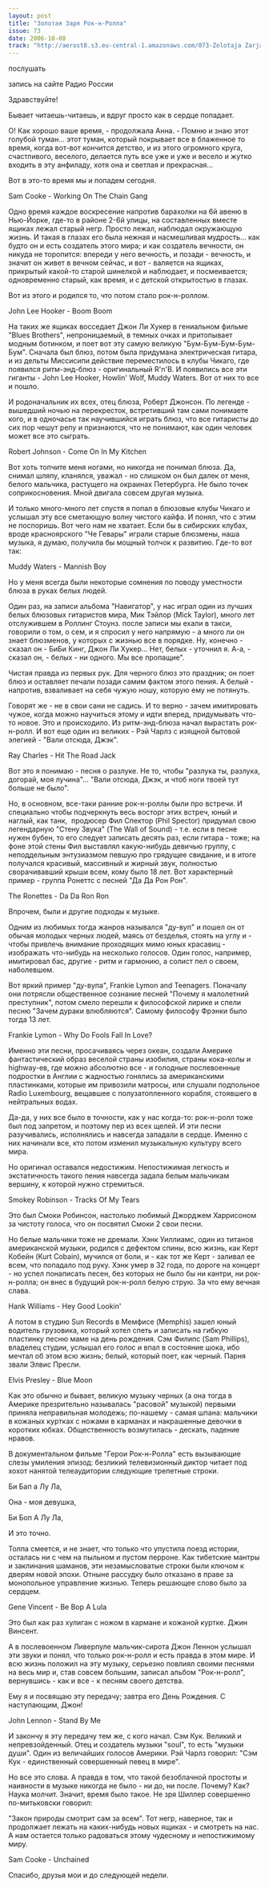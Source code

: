 ```yaml
---
layout: post
title: "Золотая Заря Рок-н-Ролла"
issue: 73
date: 2006-10-08
track: "http://aerost8.s3.eu-central-1.amazonaws.com/073-Zolotaja Zarja Rok-n-Rolla.mp3"
---
```


послушать

запись на сайте Радио России

Здравствуйте!

Бывает читаешь-читаешь, и вдруг просто как в сердце попадает.

О! Как хорошо ваше время, - продолжала Анна. - Помню и знаю этот голубой туман... этот туман, который покрывает все в блаженное то время, когда вот-вот кончится детство, и из этого огромного круга, счастливого, веселого, делается путь все уже и уже и весело и жутко входить в эту анфиладу, хотя она и светлая и прекрасная...

Вот в это-то время мы и попадем сегодня.

Sam Cooke - Working On The Chain Gang

Одно время каждое воскресение напротив барахолки на 6й авеню в Нью-Йорке, где-то в районе 2-6й улицы, на составленных вместе ящиках лежал старый негр. Просто лежал, наблюдал окружающую жизнь. И такая в глазах его была нежная и насмешливая мудрость... как будто он и есть создатель этого мира; и как создатель вечности, он никуда не торопится: впереди у него вечность, и позади - вечность, и значит он живет в вечном сейчас, и вот - валяется на ящиках, прикрытый какой-то старой шинелкой и наблюдает, и посмеивается; одновременно старый, как время, и с детской открытостью в глазах.

Вот из этого и родился то, что потом стало рок-н-роллом.

John Lee Hooker - Boom Boom

На таких же ящиках восседает Джон Ли Хукер в гениальном фильме "Blues Brothers", непроницаемый, в темных очках и притопывает модным ботинком, и поет вот эту самую великую "Бум-Бум-Бум-Бум-Бум". Сначала был блюз, потом была придумана электрическая гитара, и из дельты Миссисипи действие переместилось в клубы Чикаго, где появился ритм-энд-блюз - оригинальный R'n'B. И появились все эти гиганты - John Lee Hooker, Howlin' Wolf, Muddy Waters. Вот от них то все и пошло.

И родоначальник их всех, отец блюза, Роберт Джонсон. По легенде - вышедший ночью на перекресток, встретивший там сами понимаете кого, и в одночасье так научившийся играть блюз, что все гитаристы до сих пор чешут репу и признаются, что не понимают, как один человек может все это сыграть.

Robert Johnson - Come On In My Kitchen

Вот хоть топчите меня ногами, но никогда не понимал блюза. Да, снимал шляпу, кланялся, уважал - но слишком он был далек от меня, белого мальчика, растущего на окраинах Петербурга. Не было точек соприкосновения. Мной двигала совсем другая музыка.

И только много-много лет спустя я попал в блюзовые клубы Чикаго и услышал эту все сметающую волну чистого кайфа. И понял, что с этим не поспоришь. Вот чего нам не хватает. Если бы в сибирских клубах, вроде красноярского "Че Гевары" играли старые блюзмены, наша музыка, я думаю, получила бы мощный толчок к развитию. Где-то вот так:

Muddy Waters - Mannish Boy

Но у меня всегда были некоторые сомнения по поводу уместности блюза в руках белых людей.

Один раз, на записи альбома "Навигатор", у нас играл один из лучших белых блюзовых гитаристов мира, Мик Тэйлор (Mick Taylor), много лет отслужившем в Роллинг Стоунз. после записи мы ехали в такси, говорили о том, о сем, и я спросил у него напрямую - а много ли он знает блюзменов, у которых с жизнью все в порядке. Ну, конечно - сказал он - БиБи Кинг, Джон Ли Хукер... Нет, белых - уточнил я. А-а, - сказал он, - белых - ни одного. Мы все пропащие".

Чистая правда из первых рук. Для черного блюз это праздник; он поет блюз и оставляет печали позади самим фактом этого пения. А белый - напротив, взваливает на себя чужую ношу, которую ему не потянуть.

Говорят же - не в свои сани не садись. И то верно - зачем имитировать чужое, когда можно научиться этому и идти вперед, придумывать что-то новое. Это и происходило. Из ритм-энд-блюза начал вырастать рок-н-ролл. И вот еще один из великих - Рэй Чарлз с изящной бытовой элегией - "Вали отсюда, Джэк".

Ray Charles - Hit The Road Jack

Вот это я понимаю - песня о разлуке. Не то, чтобы "разлука ты, разлука, догорай, моя лучина"... "Вали отсюда, Джэк, и чтоб ноги твоей тут больше не было".

Но, в основном, все-таки ранние рок-н-роллы были про встречи. И специально чтобы подчеркнуть весь восторг этих встреч, юный и наглый, как танк,  продюсер Фил Спектор (Phil Spector) придумал свою легендарную "Стену Звука" (The Wall of Sound) - т.е. если в песне нужен бубен, то его следует записать десять раз, если гитара - тоже; на фоне этой стены Фил выставлял какую-нибудь девичью группу, с неподдельным энтузиазмом певшую про грядущее свидание, и в итоге получался красивый, массивный и жирный звук, полностью сворачивавший крыши всем, кому было 18 лет. Вот характерный пример - группа Ронеттс с песней "Да Да Рон Рон".

The Ronettes - Da Da Ron Ron

Впрочем, были и другие подходы к музыке.

Одним из любимых тогда жанров назывался "ду-вуп" и пошел он от обычая молодых черных людей, маясь от безделья, стоять на углу и - чтобы привлечь внимание проходящих мимо юных красавиц - изображать что-нибудь на несколько голосов. Один голос, например, имитировал бас, другие - ритм и гармонию, а солист пел о своем, наболевшем.

Вот яркий пример "ду-вупа", Frankie Lymon and Teenagers. Поначалу они потрясли общественное сознание песней "Почему я малолетний преступник", потом смело перешли к философской лирике и спели песню "Зачем дураки влюбляются". Самому философу Фрэнки было тогда 13 лет.

Frankie Lymon - Why Do Fools Fall In Love?

Именно эти песни, просачиваясь через океан, создали Америке фантастический образ веселой страны изобилия, страны кока-колы и highway-ев, где можно абсолютно все - и голодные послевоенные подростки в Англии с жадностью гонялись за американскими пластинками, которые им привозили матросы, или слушали подпольное Radio Luxembourg, вещавшее с полузатопленного корабля, стоявшего в нейтральных водах.

Да-да, у них все было в точности, как у нас когда-то: рок-н-ролл тоже был под запретом, и поэтому пер из всех щелей. И эти песни разучивались, исполнялись и навсегда западали в сердце. Именно с них начинали все, кто потом изменил музыкальную культуру всего мира.

Но оригинал оставался недостижим. Непостижимая легкость и экстатичность такого пения навсегда задала белым мальчикам вершину, к которой нужно стремиться.

Smokey Robinson - Tracks Of My Tears

Это был Смоки Робинсон, настолько любимый Джорджем Харрисоном за чистоту голоса, что он посвятил Смоки 2 свои песни.

Но белые мальчики тоже не дремали. Хэнк Уиллиамс, один из титанов американской музыки, родился с дефектом спины, всю жизнь, как Керт Кобейн (Kurt Cobain), мучился от боли, и - как тот же Керт - заливал ее всем, что попадало под руку. Хэнк умер в 32 года, по дороге на концерт - но успел понаписать песен, без которых не было бы ни кантри, ни рок-н-ролла; он внес в будущий рок-н-ролл белую струю. За что ему вечная слава.

Hank Williams - Hey Good Lookin'

А потом в студию Sun Records в Мемфисе (Memphis) зашел юный водитель грузовика, который хотел спеть и записать на гибкую пластинку песню маме на день рождения. Сэм Филипс (Sam Phillips), владелец студии, услышал его голос и впал в состояние шока, ибо мечтал об этом всю жизнь; белый, который поет, как черный. Парня звали Элвис Пресли.

Elvis Presley - Blue Moon

Как это обычно и бывает, великую музыку черных (а она тогда в Америке презрительно называлась "расовой" музыкой) первыми приняла неправильная молодежь; по-нашему - самая шпана: мальчики в кожаных куртках с ножами в карманах и накрашенные девочки в коротких юбках. Общественность возмутилась - дескать, падение нравов.

В документальном фильме "Герои Рок-н-Ролла" есть вызывающие слезы умиления эпизод: безликий телевизионный диктор читает под хохот нанятой телеаудитории следующие трепетные строки.

Би Бап а Лу Ла,

Она - моя девушка,

Би Боп А Лу Ла,

И это точно.

Толпа смеется, и не знает, что только что упустила поезд истории, осталась ни с чем на пыльном и пустом перроне. Как тибетские мантры и заклинания шаманов, эти незамысловатые строки были ключом к дверям новой эпохи. Отныне рассудку было отказано в праве за монопольное управление жизнью. Теперь решающее слово было за сердцем.

Gene Vincent - Be Bop A Lula

Это был как раз хулиган с ножом в кармане и кожаной куртке. Джин Винсент.

А в послевоенном Ливерпуле мальчик-сирота Джон Леннон услышал эти звуки и понял, что только рок-н-ролл и есть правда в этом мире. И всю жизнь положил на эту музыку, серьезно повлиял своими песнями на весь мир и, став совсем большим, записал альбом "Рок-н-ролл", вернувшись - как и все - к песням своего детства.

Ему я и посвящаю эту передачу; завтра его День Рождения. С наступающим, Джон!

John Lennon - Stand By Me

И закончу я эту передачу тем же, с кого начал. Сэм Кук. Великий и непревзойденный. Отец и создатель музыки "soul", то есть "музыки души". Один из величайших голосов Америки. Рэй Чарлз говорил: "Сэм Кук - единственный совершенный певец в мире".

Но все это слова. А правда в том, что такой безоблачной простоты и наивности в музыке никогда не было - ни до, ни после. Почему? Как? Наука молчит. Значит, время было такое. Не зря Шиллер совершенно по-митьковски говорил:

"Закон природы смотрит сам за всем". Тот негр, наверное, так и продолжает лежать на каких-нибудь новых ящиках - и смотреть на нас. А нам остается только радоваться этому чудесному и непостижимому миру.

Sam Cooke - Unchained

Спасибо, друзья мои и до следующей недели.
